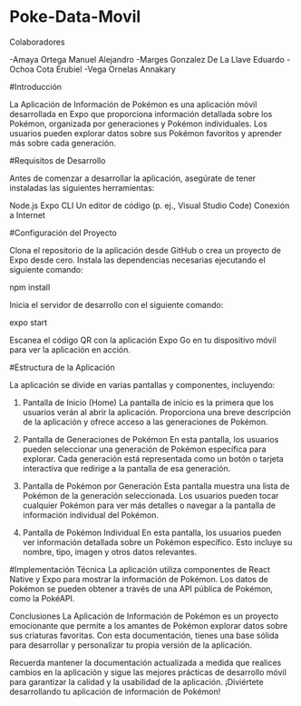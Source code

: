 # Poke-Data-Movil

Colaboradores

-Amaya Ortega Manuel Alejandro
-Marges Gonzalez De La Llave Eduardo
-Ochoa Cota Erubiel
-Vega Ornelas Annakary

#Introducción

La Aplicación de Información de Pokémon es una aplicación móvil desarrollada en Expo que proporciona información detallada sobre los Pokémon, organizada por generaciones y Pokémon individuales. Los usuarios pueden explorar datos sobre sus Pokémon favoritos y aprender más sobre cada generación.

#Requisitos de Desarrollo

Antes de comenzar a desarrollar la aplicación, asegúrate de tener instaladas las siguientes herramientas:

Node.js
Expo CLI
Un editor de código (p. ej., Visual Studio Code)
Conexión a Internet

#Configuración del Proyecto

Clona el repositorio de la aplicación desde GitHub o crea un proyecto de Expo desde cero.
Instala las dependencias necesarias ejecutando el siguiente comando:

npm install

Inicia el servidor de desarrollo con el siguiente comando:

expo start

Escanea el código QR con la aplicación Expo Go en tu dispositivo móvil para ver la aplicación en acción.

#Estructura de la Aplicación

La aplicación se divide en varias pantallas y componentes, incluyendo:

1. Pantalla de Inicio (Home)
La pantalla de inicio es la primera que los usuarios verán al abrir la aplicación. Proporciona una breve descripción de la aplicación y ofrece acceso a las generaciones de Pokémon.

2. Pantalla de Generaciones de Pokémon
En esta pantalla, los usuarios pueden seleccionar una generación de Pokémon específica para explorar. Cada generación está representada como un botón o tarjeta interactiva que redirige a la pantalla de esa generación.

3. Pantalla de Pokémon por Generación
Esta pantalla muestra una lista de Pokémon de la generación seleccionada. Los usuarios pueden tocar cualquier Pokémon para ver más detalles o navegar a la pantalla de información individual del Pokémon.

4. Pantalla de Pokémon Individual
En esta pantalla, los usuarios pueden ver información detallada sobre un Pokémon específico. Esto incluye su nombre, tipo, imagen y otros datos relevantes.

#Implementación Técnica
La aplicación utiliza componentes de React Native y Expo para mostrar la información de Pokémon. Los datos de Pokémon se pueden obtener a través de una API pública de Pokémon, como la PokéAPI.

Conclusiones
La Aplicación de Información de Pokémon es un proyecto emocionante que permite a los amantes de Pokémon explorar datos sobre sus criaturas favoritas. Con esta documentación, tienes una base sólida para desarrollar y personalizar tu propia versión de la aplicación.

Recuerda mantener la documentación actualizada a medida que realices cambios en la aplicación y sigue las mejores prácticas de desarrollo móvil para garantizar la calidad y la usabilidad de la aplicación. ¡Diviértete desarrollando tu aplicación de información de Pokémon!
